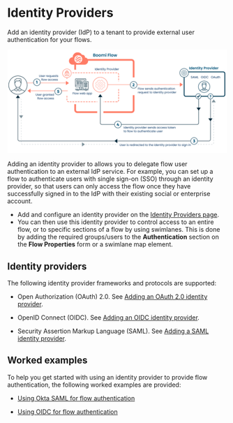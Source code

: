 # Identity Providers

<head>
  <meta name="guidename" content="Flow"/>
  <meta name="context" content="GUID-cc718062-51e1-4c35-b9e7-3e971ac28249"/>
</head>


Add an identity provider \(IdP\) to a tenant to provide external user authentication for your flows.

![Identity providers diagram](../Images/img-flo-identity-provider_488e396d-1765-4db9-9378-8b2d55718f92.png)

Adding an identity provider to allows you to delegate flow user authentication to an external IdP service. For example, you can set up a flow to authenticate users with single sign-on \(SSO\) through an identity provider, so that users can only access the flow once they have successfully signed in to the IdP with their existing social or enterprise account.

-   Add and configure an identity provider on the [Identity Providers page](flo-IDP-page_090915bf-801d-44a2-9d9b-87906f606908.md).
-   You can then use this identity provider to control access to an entire flow, or to specific sections of a flow by using swimlanes. This is done by adding the required groups/users to the **Authentication** section on the **Flow Properties** form or a swimlane map element.


## Identity providers

The following identity provider frameworks and protocols are supported:

-   Open Authorization \(OAuth\) 2.0. See [Adding an OAuth 2.0 identity provider](flo-IDP-OAUTH_2e829687-868b-4246-8b59-6c61f58b5049.md).

-   OpenID Connect \(OIDC\). See [Adding an OIDC identity provider](flo-IDP-OIDC_22f7e42f-cf6c-419a-a16d-88d6e9c2e3f6.md).

-   Security Assertion Markup Language \(SAML\). See [Adding a SAML identity provider](flo-IDP-SAML_ca8daa54-7003-4b4e-8134-a8b1c6f9ab7d.md).


## Worked examples

To help you get started with using an identity provider to provide flow authentication, the following worked examples are provided:

-   [Using Okta SAML for flow authentication](flo-IDP-SAML_Okta_793cb37f-536b-4974-acd8-2971bd4a076f.md)

-   [Using OIDC for flow authentication](flo-IDP-Authentication_92b789da-b206-4bc1-8951-5c632e460b88.md)